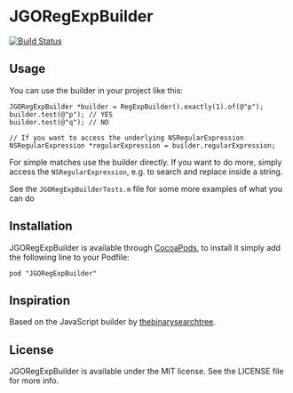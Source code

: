 # JGORegExpBuilder

[![Build Status](https://travis-ci.org/JanGorman/JGORegExpBuilder.png)](https://travis-ci.org/JanGorman/JGORegExpBuilder)

## Usage

You can use the builder in your project like this:

```objc
JGORegExpBuilder *builder = RegExpBuilder().exactly(1).of(@"p");
builder.test(@"p"); // YES
builder.test(@"q"); // NO

// If you want to access the underlying NSRegularExpression
NSRegularExpression *regularExpression = builder.regularExpression;
```

For simple matches use the builder directly. If you want to do more, simply access the `NSRegularExpression`, e.g. to search and replace inside a string.

See the `JGORegExpBuilderTests.m` file for some more examples of what you can do

## Installation

JGORegExpBuilder is available through [CocoaPods](http://cocoapods.org), to install
it simply add the following line to your Podfile:

`pod "JGORegExpBuilder"`

## Inspiration

Based on the JavaScript builder by [thebinarysearchtree](https://github.com/thebinarysearchtree/regexpbuilderjs/wiki).

## License

JGORegExpBuilder is available under the MIT license. See the LICENSE file for more info.

